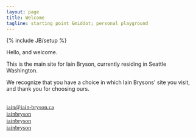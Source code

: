 ```yaml
---
layout: page
title: Welcome
tagline: starting point &middot; personal playground
---
```

{% include JB/setup %}

Hello, and welcome.  

This is the main site for Iain Bryson, currently residing in Seattle Washington.

We recognize that you have a choice in which Iain Brysons' site you visit, and thank you for choosing ours.

<style>
.btn-social {
font-size:1.1em;
font-family:"Avenir Next";
}
</style>

<div id="contacts" style="width:15em;">

<br/>

<div>
<a class="btn btn-block btn-social btn-envelope" href="mailto:iain@iain-bryson.ca">
    <i class="fa fa-envelope"></i>iain@iain-bryson.ca
  </a>
</div>


<div>
<a class="btn btn-block btn-social btn-twitter" href="http://www.twitter.com/iainbryson/">
    <i class="fa fa-twitter"></i>iainbryson
  </a>
</div>

<div>
<a class="btn btn-block btn-social btn-linkedin" href="http://www.linkedin.com/in/iainbryson/">
    <i class="fa fa-linkedin"></i>iainbryson
  </a>
</div>

<div>
<a class="btn btn-block btn-social btn-github" href="http://www.linkedin.com/in/iainbryson/">
    <i class="fa fa-github"></i>iainbryson
  </a>
</div>

<!--

## Projects

<ul>
{% for page in site.pages %}
{% for tag in page.tags %}
{% if tag == 'project' %}
    <li><a href="{{ BASE_PATH }}{{ page.url }}">{{ page.title }}</a></li>
{% endif %}
{% endfor %}
{% endfor %}
</ul>


## Articles

<ul class="posts">
  {% for post in site.posts %}
    <li><span>{{ post.date | date_to_string }}</span> &raquo; <a href="{{ BASE_PATH }}{{ post.url }}">{{ post.title }}</a></li>
  {% endfor %}
</ul>

-->



